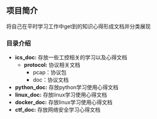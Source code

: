 ## 项目简介

将自己在平时学习工作中get到的知识心得形成文档并分类展现

### 目录介绍

* **ics_doc:** 存放一些工控相关的学习以及心得文档
  * **protocol:** 协议相关文档
    * pcap：协议包
    * doc：协议文档  
* **python_doc:** 存放python学习使用心得文档
* **linux_doc:** 存放linux学习使用心得文档
* **docker_doc:** 存放linux学习使用心得文档
* **ctf_doc:** 存放网络安全学习心得文档
